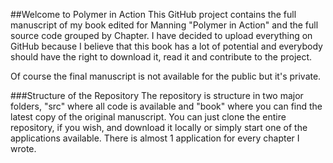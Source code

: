 ##Welcome to Polymer in Action
This GitHub project contains the full manuscript of my book edited for Manning "Polymer in Action" and the full source code grouped by Chapter.
I have decided to upload everything on GitHub because I believe that this book has a lot of potential and everybody should have the right to download it, read it and contribute to the project.

Of course the final manuscript is not available for the public but it's private.

###Structure of the Repository
The repository is structure in two major folders, "src" where all code is available and "book" where you can find the latest copy of the original manuscript.
You can just clone the entire repository, if you wish, and download it locally or simply start one of the applications available. There is almost 1 application for every chapter I wrote.